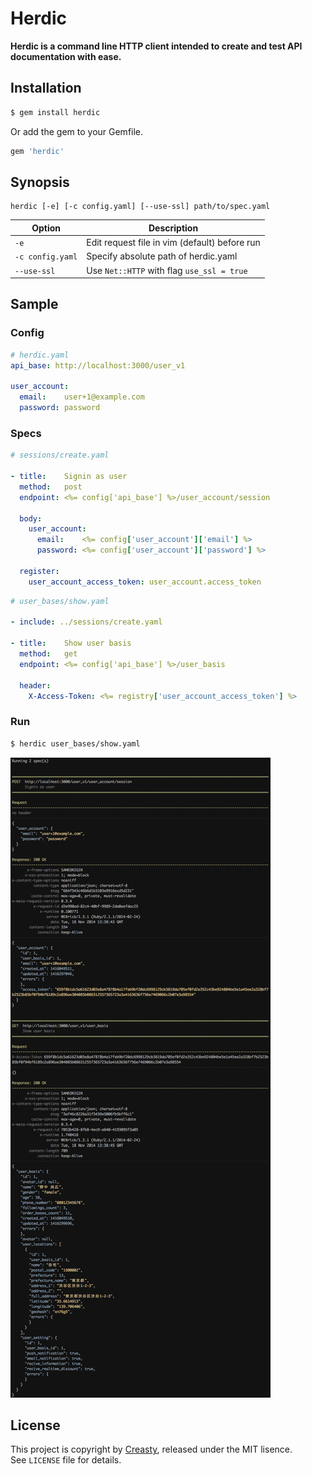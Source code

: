 Herdic
======

**Herdic is a command line HTTP client intended to create and test API documentation with ease.**


Installation
------------

```sh
$ gem install herdic
```

Or add the gem to your Gemfile.

```ruby
gem 'herdic'
```


Synopsis
--------

```
herdic [-e] [-c config.yaml] [--use-ssl] path/to/spec.yaml
```

| Option           | Description                                   |
| ---------------- | --------------------------------------------- |
| `-e`             | Edit request file in vim (default) before run |
| `-c config.yaml` | Specify absolute path of herdic.yaml          |
| `--use-ssl`      | Use `Net::HTTP` with flag `use_ssl = true`    |


Sample
------

### Config

```yaml
# herdic.yaml
api_base: http://localhost:3000/user_v1

user_account:
  email:    user+1@example.com
  password: password
```

### Specs

```yaml
# sessions/create.yaml

- title:    Signin as user
  method:   post
  endpoint: <%= config['api_base'] %>/user_account/session

  body:
    user_account:
      email:    <%= config['user_account']['email'] %>
      password: <%= config['user_account']['password'] %>

  register:
    user_account_access_token: user_account.access_token
```

```yaml
# user_bases/show.yaml

- include: ../sessions/create.yaml

- title:    Show user basis
  method:   get
  endpoint: <%= config['api_base'] %>/user_basis

  header:
    X-Access-Token: <%= registry['user_account_access_token'] %>
```

### Run

```sh
$ herdic user_bases/show.yaml
```

![](./preview.gif)


License
-------

This project is copyright by [Creasty](http://www.creasty.com), released under the MIT lisence.  
See `LICENSE` file for details.
